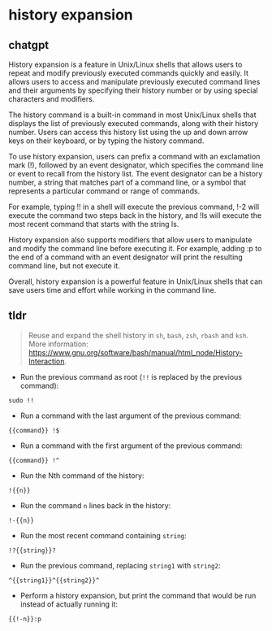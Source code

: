 # history expansion 
## chatgpt 
History expansion is a feature in Unix/Linux shells that allows users to repeat and modify previously executed commands quickly and easily. It allows users to access and manipulate previously executed command lines and their arguments by specifying their history number or by using special characters and modifiers.

The history command is a built-in command in most Unix/Linux shells that displays the list of previously executed commands, along with their history number. Users can access this history list using the up and down arrow keys on their keyboard, or by typing the history command.

To use history expansion, users can prefix a command with an exclamation mark (!), followed by an event designator, which specifies the command line or event to recall from the history list. The event designator can be a history number, a string that matches part of a command line, or a symbol that represents a particular command or range of commands.

For example, typing !! in a shell will execute the previous command, !-2 will execute the command two steps back in the history, and !ls will execute the most recent command that starts with the string ls.

History expansion also supports modifiers that allow users to manipulate and modify the command line before executing it. For example, adding :p to the end of a command with an event designator will print the resulting command line, but not execute it.

Overall, history expansion is a powerful feature in Unix/Linux shells that can save users time and effort while working in the command line. 

## tldr 
 
> Reuse and expand the shell history in `sh`, `bash`, `zsh`, `rbash` and `ksh`.
> More information: <https://www.gnu.org/software/bash/manual/html_node/History-Interaction>.

- Run the previous command as root (`!!` is replaced by the previous command):

`sudo !!`

- Run a command with the last argument of the previous command:

`{{command}} !$`

- Run a command with the first argument of the previous command:

`{{command}} !^`

- Run the Nth command of the history:

`!{{n}}`

- Run the command `n` lines back in the history:

`!-{{n}}`

- Run the most recent command containing `string`:

`!?{{string}}?`

- Run the previous command, replacing `string1` with `string2`:

`^{{string1}}^{{string2}}^`

- Perform a history expansion, but print the command that would be run instead of actually running it:

`{{!-n}}:p`
